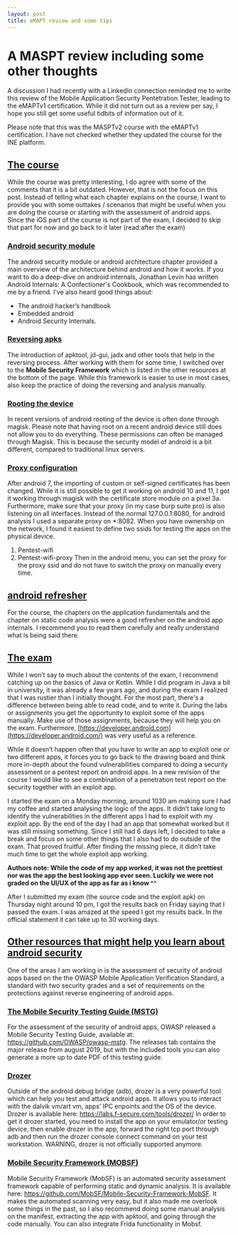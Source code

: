 ```yaml
---
layout: post
title: eMAPT review and some tips
---
```


A MASPT review including some other thoughts
========================

A discussion I had recently with a LinkedIn connection reminded me to write this review of the Mobile Application Security Pentetration Tester, leading to the eMAPTv1 certification. While it did not turn out as a review per say, I hope you still get some useful tidbits of information out of it. 

Please note that this was the MASPTv2 course with the eMAPTv1 certification. I have not checked whether they updated the course for the INE platform.

## [The course](#course)
While the course was pretty interesting, I do agree with some of the comments that it is a bit outdated. However, that is not the focus on this post. Instead of telling what each chapter explains on the course, I want to provide you with some outtakes / scenarios that might be useful when you are doing the course or starting with the assessment of android apps.  
Since the iOS part of the course is not part of the exam, I decided to skip that part for now and go back to it later (read:after the exam)

### [Android security module](#security-module)
The android security module or android architecture chapter provided a main overview of the architecture behind android and how it works. If you want to do a deep-dive on android internals, Jonathan Levin has written Android Internals: A Confectioner's Cookbook, which was recommended to me by a friend. 
I’ve also heard good things about:
-	The android hacker’s handbook
-	Embedded android
-	Android Security Internals.

### [Reversing apks](#reversing-apks)
The introduction of apktool, jd-gui, jadx and other tools that help in the reversing process. After working with them for some time, I switched over to the **Mobile Security Framework** which is listed in the other resources at the bottom of the page. While this framework is easier to use in most cases, also keep the practice of doing the reversing and analysis manually. 
  
### [Rooting the device](#rooting)
In recent versions of android rooting of the device is often done through magisk. Please note that having root on a recent android device still does not allow you to do everything. These permissions can often be managed through Magisk.  This is because the security model of android is a bit different, compared to traditional linux servers. 

### [Proxy configuration](#proxy-config)
After android 7, the importing of custom or self-signed certificates has been changed. While it is still possible to get it working on android 10 and 11, I got it working through magisk with the certificate store module on a pixel 3a. Furthermore, make sure that your proxy (in my case burp suite pro) is also listening on all interfaces. Instead of the normal 127.0.0.1:8080, for android analysis I used a separate proxy on *:8082. When you have ownership on the network, I found it easiest to define two ssids for testing the apps on the physical device. 
1.	Pentest-wifi
2.	Pentest-wifi-proxy
Then in the android menu, you can set the proxy for the proxy ssid and do not have to switch the proxy on manually every time. 

## [android refresher](#refresher)
For the course, the chapters on the application fundamentals and the chapter on static code analysis were a good refresher on the android app internals. I recommend you to read them carefully and really understand what is being said there.  


## [The exam](#the-exam)
While I won’t say to much about the contents of the exam, I recommend catching up on the basics of Java or Kotlin. While I did program in Java a bit in university, it was already a few years ago, and during the exam I realized that I was rustier than I initially thought. 
For the most part, there's a difference between being able to read code, and to write it. During the labs or assignments you get the opportunity to exploit some of the apps manually. Make use of those assignments, because they will help you on the exam. Furthermore, [https://developer.android.com](https://developer.android.com/) was very useful as a reference.

While it doesn’t happen often that you have to write an app to exploit one or two different apps, it forces you to go back to the drawing board and think more in-depth about the found vulnerabilities compared to doing a security assessment or a pentest report on android apps. In a new revision of the course I would like to see a combination of a penetration test report on the security together with an exploit app.  

I started the exam on a Monday morning, around 1030 am making sure I had my coffee and started analysing the logic of the apps. It didn’t take long to identify the vulnerabilities in the different apps I had to exploit with my exploit app. By the end of the day I had an app that somewhat worked but it was still missing something. Since I still had 6 days left, I decided to take a break and focus on some other things that I also had to do outside of the exam. That proved fruitful. After finding the missing piece, it didn’t take much time to get the whole exploit app working. 

**Authors note: While the code of my app worked, it was not the prettiest nor was the app the best looking app ever seen. Luckily we were not graded on the UI/UX of the app as far as i know ^^**

After I submitted my exam (the source code and the exploit apk) on Thursday night around 10 pm, I got the results back on Friday saying that I passed the exam. I was amazed at the speed I got my results back. In the official statement it can take up to 30 working days. 

## [Other resources that might help you learn about android security](#other-resources)
One of the areas I am working in is the assessment of security of android apps based on the the OWASP Mobile Application Verification Standard, a standard with two security grades and a set of requirements on the protections against reverse engineering of android apps. 

### [The Mobile Security Testing Guide (MSTG)](#mstg)
For the assessment of the security of android apps, OWASP released a Mobile Security Testing Guide, available at: https://github.com/OWASP/owasp-mstg. The releases tab contains the major release from august 2019, but with the included tools you can also generate a more up to date PDF of this testing guide. 

### [Drozer](#drozer)
Outside of the android debug bridge (adb), drozer is a very powerful tool which can help you test and attack android apps. It allows you to interact with the dalvik vm/art vm, apps’ IPC enpoints and the OS of the device. Drozer is available here: https://labs.f-secure.com/tools/drozer/
In order to get it drozer started, you need to install the app on your emulator/or testing device, then enable drozer in the app, forward the right tcp port through adb and then run the drozer console connect command on your test workstation. WARNING, drozer is not officially supported anymore.

### [Mobile Security Framework (MOBSF)](#mobsf)
Mobile Security Framework (MobSF) is an automated security assessment framework capable of performing static and dynamic analysis. It is available here: https://github.com/MobSF/Mobile-Security-Framework-MobSF. It makes the automated scanning very easy, but it also made me overlook some things in the past, so I also recommend doing some manual analysis on the manifest, extracting the app with apktool, and going through the code manually. You can also integrate Frida functionality in Mobsf. 


